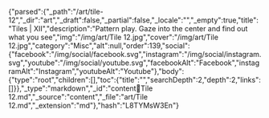 {"parsed":{"_path":"/art/tile-12","_dir":"art","_draft":false,"_partial":false,"_locale":"","_empty":true,"title":"Tiles | XII","description":"Pattern play. Gaze into the center and find out what you see","img":"/img/art/Tile 12.jpg","cover":"/img/art/Tile 12.jpg","category":"Misc","alt":null,"order":139,"social":{"facebook":"/img/social/facebook.svg","instagram":"/img/social/instagram.svg","youtube":"/img/social/youtube.svg","facebookAlt":"Facebook","instagramAlt":"Instagram","youtubeAlt":"Youtube"},"body":{"type":"root","children":[],"toc":{"title":"","searchDepth":2,"depth":2,"links":[]}},"_type":"markdown","_id":"content:art:Tile 12.md","_source":"content","_file":"art/Tile 12.md","_extension":"md"},"hash":"L8TYMsW3En"}